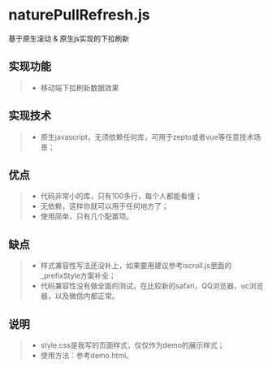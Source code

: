 # naturePullRefresh.js

基于原生滚动 &amp; 原生js实现的下拉刷新

## 实现功能
> *  移动端下拉刷新数据效果

## 实现技术
> *  原生javascript，无须依赖任何库，可用于zepto或者vue等任意技术场景；

## 优点
> *  代码非常小的库，只有100多行，每个人都能看懂；
> *  无依赖，这样你就可以用于任何地方了；
> * 使用简单，只有几个配置项。

## 缺点
> *  样式兼容性写法还没补上，如果要用建议参考iscroll.js里面的_prefixStyle方案补全；
> *  代码兼容性没有做全面的测试，在比较新的safari，QQ浏览器，uc浏览器，以及微信内都正常。

## 说明
> * style.css是我写的页面样式，仅仅作为demo的展示样式；
> * 使用方法：参考demo.html。

